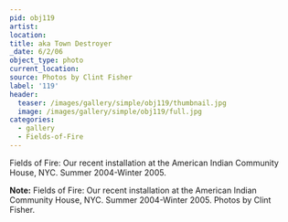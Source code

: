 ```yaml
---
pid: obj119
artist:
location:
title: aka Town Destroyer
_date: 6/2/06
object_type: photo
current_location:
source: Photos by Clint Fisher
label: '119'
header:
  teaser: /images/gallery/simple/obj119/thumbnail.jpg
  image: /images/gallery/simple/obj119/full.jpg
categories:
  - gallery
  - Fields-of-Fire  
---
```

Fields of Fire: Our recent installation at the American Indian Community House, NYC. Summer 2004-Winter 2005.

**Note:**
Fields of Fire: Our recent installation at the American Indian Community House, NYC. Summer 2004-Winter 2005. Photos by Clint Fisher.

